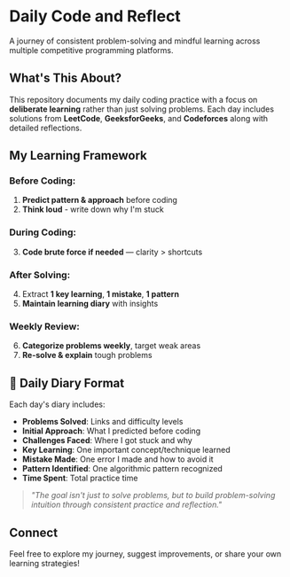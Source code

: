 # Daily Code and Reflect 

A journey of consistent problem-solving and mindful learning across multiple competitive programming platforms.

## What's This About?

This repository documents my daily coding practice with a focus on **deliberate learning** rather than just solving problems. Each day includes solutions from **LeetCode**, **GeeksforGeeks**, and **Codeforces** along with detailed reflections.

## My Learning Framework

### Before Coding:
1. **Predict pattern & approach** before coding
2. **Think loud** - write down why I'm stuck

### During Coding:
3. **Code brute force if needed** — clarity > shortcuts

### After Solving:
4. Extract **1 key learning**, **1 mistake**, **1 pattern**
5. **Maintain learning diary** with insights

### Weekly Review:
6. **Categorize problems weekly**, target weak areas
7. **Re-solve & explain** tough problems

## 📝 Daily Diary Format

Each day's diary includes:
- **Problems Solved**: Links and difficulty levels
- **Initial Approach**: What I predicted before coding
- **Challenges Faced**: Where I got stuck and why
- **Key Learning**: One important concept/technique learned
- **Mistake Made**: One error I made and how to avoid it
- **Pattern Identified**: One algorithmic pattern recognized
- **Time Spent**: Total practice time

> *"The goal isn't just to solve problems, but to build problem-solving intuition through consistent practice and reflection."*

##  Connect

Feel free to explore my journey, suggest improvements, or share your own learning strategies!
